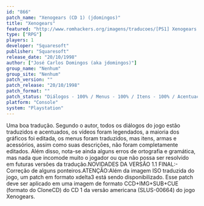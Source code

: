 ```yaml
---
id: "866"
patch_name: "Xenogears (CD 1) (jdomingos)"
title: "Xenogears"
featured: "http://www.romhackers.org/imagens/traducoes/[PS1] Xenogears - jdomingos - 1.jpg"
type: ["RPG"]
players: 1
developer: "Squaresoft"
publisher: "Squaresoft"
release_date: "20/10/1998"
author: ["José Carlos Domingos (aka jdomingos)"]
group_name: "Nenhum"
group_site: "Nenhum"
patch_version: ""
patch_release: "20/10/1998"
patch_format: ""
patch_status: "Diálogos - 100% / Menus - 100% / Itens - 100% / Acentuação - 100% / Vídeos - 100% / Gráficos - ???"
platform: "Console"
system: "Playstation"
---
```


Uma boa tradução. Segundo o autor, todos os diálogos do jogo estão traduzidos e acentuados, os vídeos foram legendados, a maioria dos gráficos foi editada, os menus foram traduzidos, mas itens, armas e acessórios, assim como suas descrições, não foram completamente editados. Além disso, nota-se ainda alguns erros de ortografia e gramática, mas nada que incomode muito o jogador ou que não possa ser resolvido em futuras versões da tradução.NOVIDADES DA VERSÃO 1.1 FINAL:- Correção de alguns ponteiros.ATENÇÃO:Além da imagem ISO traduzida do jogo, um patch em formato xdelta3 está sendo disponibilizado. Esse patch deve ser aplicado em uma imagem de formato CCD+IMG+SUB+CUE (formato do CloneCD) do CD 1 da versão americana (SLUS-00664) do jogo Xenogears.